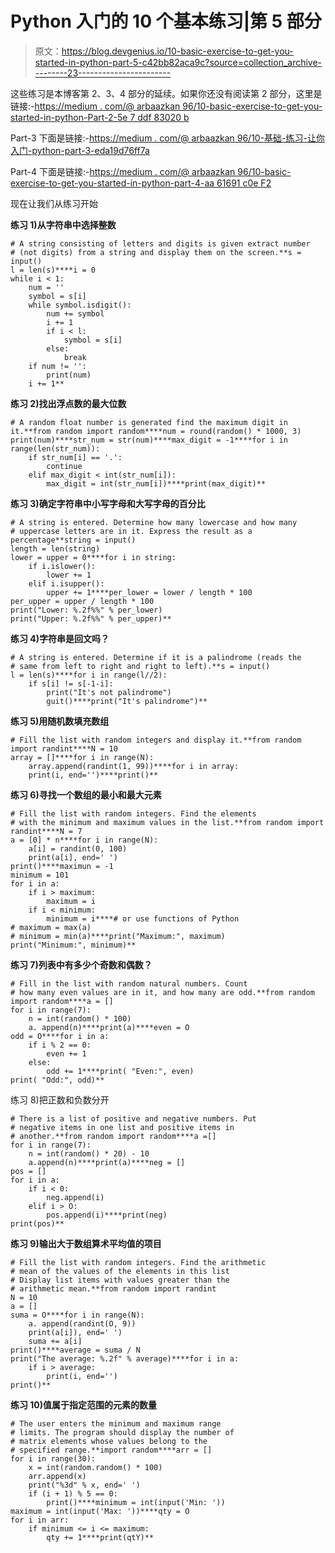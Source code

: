 # Python 入门的 10 个基本练习|第 5 部分

> 原文：<https://blog.devgenius.io/10-basic-exercise-to-get-you-started-in-python-part-5-c42bb82aca9c?source=collection_archive---------23----------------------->

这些练习是本博客第 2、3、4 部分的延续。如果你还没有阅读第 2 部分，这里是链接:-[https://medium . com/@ arbaazkan 96/10-basic-exercise-to-get-you-started-in-python-Part-2-5e 7 ddf 83020 b](https://medium.com/@arbaazkan96/10-basic-exercise-to-get-you-started-in-python-part-2-5e7ddf83020b)

Part-3 下面是链接:-[https://medium . com/@ arbaazkan 96/10-基础-练习-让你入门-python-part-3-eda19d76ff7a](https://medium.com/@arbaazkan96/10-basic-exercise-to-get-you-started-in-python-part-3-eda19d76ff7a)

Part-4 下面是链接:-[https://medium . com/@ arbaazkan 96/10-basic-exercise-to-get-you-started-in-python-part-4-aa 61691 c0e F2](https://medium.com/@arbaazkan96/10-basic-exercise-to-get-you-started-in-python-part-4-aa61691c0ef2)

现在让我们从练习开始

**练习 1)从字符串中选择整数**

```
# A string consisting of letters and digits is given extract number
# (not digits) from a string and display them on the screen.**s = input()
l = len(s)****i = 0
while i < 1:
    num = ''
    symbol = s[i]
    while symbol.isdigit():
        num += symbol
        i += 1
        if i < l:
            symbol = s[i]
        else:
            break
    if num != '':
        print(num)
    i += 1**
```

**练习 2)找出浮点数的最大位数**

```
# A random float number is generated find the maximum digit in it.**from random import random****num = round(random() * 1000, 3)
print(num)****str_num = str(num)****max_digit = -1****for i in range(len(str_num)):
    if str_num[i] == '.':
        continue
    elif max_digit < int(str_num[i]):
        max_digit = int(str_num[i])****print(max_digit)**
```

**练习 3)确定字符串中小写字母和大写字母的百分比**

```
# A string is entered. Determine how many lowercase and how many
# uppercase letters are in it. Express the result as a percentage**string = input()
length = len(string)
lower = upper = 0****for i in string:
    if i.islower():
        lower += 1
    elif i.isupper():
        upper += 1****per_lower = lower / length * 100
per_upper = upper / length * 100
print("Lower: %.2f%%" % per_lower)
print("Upper: %.2f%%" % per_upper)**
```

**练习 4)字符串是回文吗？**

```
# A string is entered. Determine if it is a palindrome (reads the
# same from left to right and right to left).**s = input()
l = len(s)****for i in range(l//2):
    if s[i] != s[-1-i]:
        print("It's not palindrome")
        guit()****print("It's palindrome")**
```

**练习 5)用随机数填充数组**

```
# Fill the list with random integers and display it.**from random import randint****N = 10
array = []****for i in range(N):
    array.append(randint(1, 99))****for i in array:
    print(i, end='')****print()**
```

**练习 6)寻找一个数组的最小和最大元素**

```
# Fill the list with random integers. Find the elements
# with the minimum and maximum values in the list.**from random import randint****N = 7
a = [0] * n****for i in range(N):
    a[i] = randint(0, 100)
    print(a[i], end=' ')
print()****maximun = -1
minimum = 101
for i in a:
    if i > maximum:
        maximum = i
    if i < minimum:
        minimum = i****# or use functions of Python
# maximum = max(a)
# minimum = min(a)****print("Maximum:", maximum)
print("Minimum:", minimum)**
```

**练习 7)列表中有多少个奇数和偶数？**

```
# Fill in the list with random natural numbers. Count
# how many even values are in it, and how many are odd.**from random import random****a = []
for i in range(7):
    n = int(random() * 100)
    a. append(n)****print(a)****even = O
odd = O****for i in a:
    if i % 2 == 0:
        even += 1
    else:
        odd += 1****print( "Even:", even)
print( "Odd:", odd)**
```

练习 8)把正数和负数分开

```
# There is a list of positive and negative numbers. Put
# negative items in one list and positive items in
# another.**from random import random****a =[]
for i in range(7):
    n = int(random() * 20) - 10
    a.append(n)****print(a)****neg = []
pos = []
for i in a:
    if i < 0:
        neg.append(i)
    elif i > O:
        pos.append(i)****print(neg)
print(pos)**
```

**练习 9)输出大于数组算术平均值的项目**

```
# Fill the list with random integers. Find the arithmetic
# mean of the values of the elements in this list
# Display list items with values greater than the
# arithmetic mean.**from random import randint
N = 10
a = []
suma = O****for i in range(N):
    a. append(randint(O, 9))
    print(a[i]), end=' ')
    suma += a[i]
print()****average = suma / N
print("The average: %.2f" % average)****for i in a:
    if i > average:
        print(i, end='')
print()**
```

**练习 10)值属于指定范围的元素的数量**

```
# The user enters the minimum and maximum range
# limits. The program should display the number of
# matrix elements whose values belong to the
# specified range.**import random****arr = []
for i in range(30):
    x = int(random.random() * 100)
    arr.append(x)
    print("%3d" % x, end=' ')
    if (i + 1) % 5 == 0:
        print()****minimum = int(input('Min: '))
maximum = int(input('Max: '))****qty = O
for i in arr:
    if minimum <= i <= maximum:
        qty += 1****print(qtY)**
```